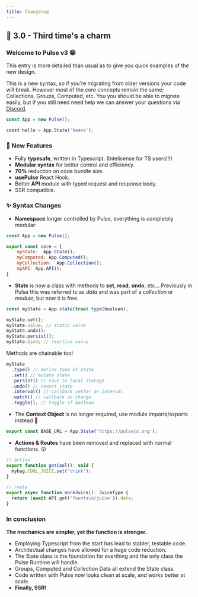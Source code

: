 ```yaml
---
title: Changelog
---
```


## :star2: 3.0 - Third time's a charm

### **Welcome to Pulse v3** :grin:

This entry is more detailed than usual as to give you quick examples of the new design.

This is a new syntax, so if you're migrating from older versions your code will break. However most of the core concepts remain the same; Collections, Groups, Computed, etc. You you should be able to migrate easily, but if you still need need help we can answer your questions via [Discord](https://discord.gg/2ranK7j).

```js
const App = new Pulse();

const hello = App.State('beans');
```

### :gem: New Features

- Fully **typesafe**, written in Typescript. (Intelisense for TS users!!!)
- **Modular syntax** for better control and efficiency.
- **70%** reduction on code bundle size.
- **usePulse** React Hook.
- Better **API** module with typed request and response body.
- SSR compatible.

### :sparkles: Syntax Changes

- **Namespace** longer controlled by Pulse, everything is completely modular:

```js
const App = new Pulse();

export const core = {
    myState:  App.State();
    myComputed: App.Computed();
    myCollection:  App.Collection();
    myAPI: App.API();
}
```

- **State** is now a class with methods to **set**, **read**, **undo**, etc... Previously in Pulse this was referred to as _data_ and was part of a _collection_ or _module_, but now it is free.

```js
const myState = App.state(true).type(boolean);

myState.set();
myState.value; // static value
myState.undo();
myState.persist();
myState.bind; // reactive value
```

Methods are chainable too!

```js
myState
  .type() // define type of state
  .set() // mutate state
  .persist() // save to local storage
  .undo() // revert state
  .interval() // callback setter on interval
  .watch() // callback on change
  .toggle(); // toggle if boolean
```

- The **Context Object** is no longer required, use module imports/exports instead :tada:

```js
export const BASE_URL = App.State('https://pulsejs.org');
```

- **Actions & Routes** have been removed and replaced with normal functions. :open_mouth:

```js
// action
export function getCool(): void {
  mybag.COOL_JUICE.set('drink');
}

// route
export async function moreJuice(): JuiceType {
  return (await API.get('fountain/juice')).data;
}
```

### In conclusion

**The mechanics are simpler, yet the function is stronger.**

- Employing Typescript from the start has lead to stabler, testable code.
- Architectual changes have allowed for a huge code reduction.
- The State class is the foundation for everthing and the only class the Pulse Runtime will handle.
- Groups, Computed and Collection Data all extend the State class.
- Code written with Pulse now looks clean at scale, and works better at scale.
- **Finally, SSR!**
